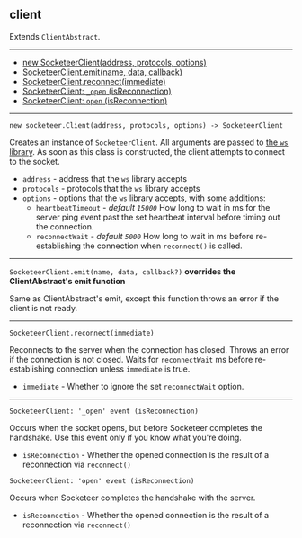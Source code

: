 client
---

Extends `ClientAbstract`.

---

- [new SocketeerClient(address, protocols, options)](#SocketeerClient)
- [SocketeerClient.emit(name, data, callback)](#SocketeerClient-emit)
- [SocketeerClient.reconnect(immediate)](#SocketeerClient-reconnect)
- [SocketeerClient: `_open` (isReconnection)](#SocketeerClient-event-_open)
- [SocketeerClient: `open` (isReconnection)](#SocketeerClient-event-open)


---

<a name="SocketeerClient"></a>
`new socketeer.Client(address, protocols, options) -> SocketeerClient`

Creates an instance of `SocketeerClient`. All arguments are passed to [the `ws` library](https://github.com/websockets/ws/blob/master/doc/ws.md#new-wswebsocketaddress-protocols-options). As soon as this class is constructed, the client attempts to connect to the socket.

- `address` - address that the `ws` library accepts
- `protocols` - protocols that the `ws` library accepts
- `options` - options that the `ws` library accepts, with some additions:
    + `heartbeatTimeout` - *default `15000`* How long to wait in ms for the server ping event past the set heartbeat interval before timing out the connection.
    + `reconnectWait` - *default `5000`* How long to wait in ms before re-establishing the connection when `reconnect()` is called.

---

<a name="SocketeerClient-emit"></a>
`SocketeerClient.emit(name, data, callback?)` **overrides the ClientAbstract's emit function**

Same as ClientAbstract's emit, except this function throws an error if the client is not ready.

---

<a name="SocketeerClient-reconnect"></a>
`SocketeerClient.reconnect(immediate)`

Reconnects to the server when the connection has closed.
Throws an error if the connection is not closed. Waits for `reconnectWait` ms before re-establishing connection unless `immediate` is true.

- `immediate` - Whether to ignore the set `reconnectWait` option.

---

<a name="SocketeerClient-event-_open"></a>
`SocketeerClient: '_open' event (isReconnection)`

Occurs when the socket opens, but before Socketeer completes the handshake. Use this event only if you know what you're doing.

- `isReconnection` - Whether the opened connection is the result of a reconnection via `reconnect()`

<a name="SocketeerClient-event-open"></a>
`SocketeerClient: 'open' event (isReconnection)`

Occurs when Socketeer completes the handshake with the server.

- `isReconnection` - Whether the opened connection is the result of a reconnection via `reconnect()`